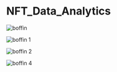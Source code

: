 # NFT_Data_Analytics

![boffin](https://github.com/VictorOluniyi/NFT_Data_Analytics/assets/115374063/4d17304f-9088-4ac0-b63d-f7ca907dc4c3)

![boffin 1](https://github.com/VictorOluniyi/NFT_Data_Analytics/assets/115374063/1329ab5f-2246-46ef-b7bd-33283c6e47d3)

![boffin 2](https://github.com/VictorOluniyi/NFT_Data_Analytics/assets/115374063/ae7915de-9b5d-4ea0-b5c4-8ae1cc4c8f5c)

![boffin 4](https://github.com/VictorOluniyi/NFT_Data_Analytics/assets/115374063/5bb909c0-0730-4ee6-89bf-00afa3b48801)
